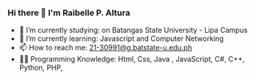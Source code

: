 ### Hi there 👋 I'm Raibelle P. Altura 

- 🔭 I’m currently studying: on Batangas State University - Lipa Campus 
- 🌱 I’m currently learning: Javascript and Computer Networking 
- 📫 How to reach me: 21-30991@g.batstate-u.edu.ph
- 👨‍💻 Programming Knowledge: Html, Css, Java , JavaScript, C#, C++, Python, PHP, 
